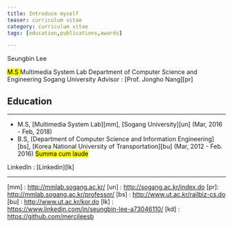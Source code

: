 ```yaml
---
title: Introduce myself
teaser: curriculum vitae
category: curriculum vitae
tags: [education,publications,awards]

---
```



Seungbin Lee

<mark> M.S </mark>
Multimedia System Lab
Department of Computer Science and Engineering
Sogang University
Advisor : [Prof. Jongho Nang][pr]



## Education
----------------------------------------
* M.S, [Multimedia System Lab][mm], [Sogang University][un] (Mar, 2016 - Feb, 2018)
* B.S, [Department of Computer Science and Information Engineering][bs], [Korea National University of Transportation][bu] (Mar, 2012 - Feb. 2016) <mark> Summa cum laude </mark>


LinkedIn : [Linkedin][lk]


---

[mm] : http://mmlab.sogang.ac.kr/
[un] : http://sogang.ac.kr/index.do
[pr]: http://mmlab.sogang.ac.kr/professor/
[bs] : http://www.ut.ac.kr/railbiz-cs.do
[bu] : http://www.ut.ac.kr/kor.do
[lk] : https://www.linkedin.com/in/seungbin-lee-a73046110/
[kd] : https://github.com/mercileesb